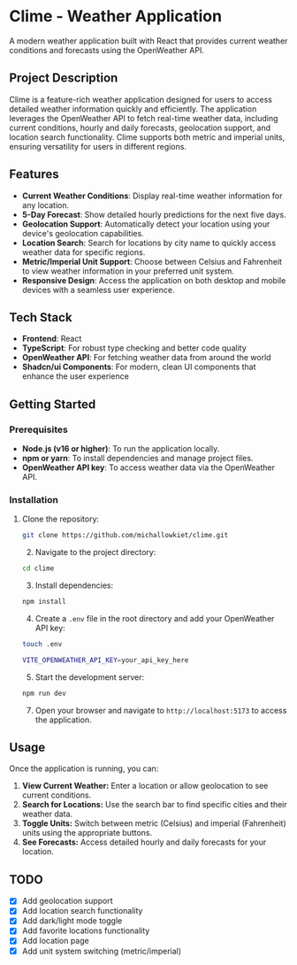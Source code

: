# Clime - Weather Application

A modern weather application built with React that provides current weather conditions and forecasts using the OpenWeather API.

## Project Description

Clime is a feature-rich weather application designed for users to access detailed weather information quickly and efficiently. The application leverages the OpenWeather API to fetch real-time weather data, including current conditions, hourly and daily forecasts, geolocation support, and location search functionality. Clime supports both metric and imperial units, ensuring versatility for users in different regions.

## Features

- **Current Weather Conditions**: Display real-time weather information for any location.
- **5-Day Forecast**: Show detailed hourly predictions for the next five days.
- **Geolocation Support**: Automatically detect your location using your device's geolocation capabilities.
- **Location Search**: Search for locations by city name to quickly access weather data for specific regions.
- **Metric/Imperial Unit Support**: Choose between Celsius and Fahrenheit to view weather information in your preferred unit system.
- **Responsive Design**: Access the application on both desktop and mobile devices with a seamless user experience.

## Tech Stack

- **Frontend**: React
- **TypeScript**: For robust type checking and better code quality
- **OpenWeather API**: For fetching weather data from around the world
- **Shadcn/ui Components**: For modern, clean UI components that enhance the user experience

## Getting Started

### Prerequisites

- **Node.js (v16 or higher)**: To run the application locally.
- **npm or yarn**: To install dependencies and manage project files.
- **OpenWeather API key**: To access weather data via the OpenWeather API.

### Installation

1. Clone the repository:
   ```bash
   git clone https://github.com/michallowkiet/clime.git
   ```
   2. Navigate to the project directory:
   ```bash
   cd clime
   ```
   3. Install dependencies:
   ```bash
   npm install
   ```
   4. Create a `.env` file in the root directory and add your OpenWeather API key:
   ```bash
   touch .env
   ```
   ```bash
   VITE_OPENWEATHER_API_KEY=your_api_key_here
   ```
   5. Start the development server:
   ```bash
   npm run dev
   ```
   7. Open your browser and navigate to `http://localhost:5173` to access the application.

## Usage

Once the application is running, you can:

1. **View Current Weather:** Enter a location or allow geolocation to see current conditions.
2. **Search for Locations:** Use the search bar to find specific cities and their weather data.
3. **Toggle Units:** Switch between metric (Celsius) and imperial (Fahrenheit) units using the appropriate buttons.
4. **See Forecasts:** Access detailed hourly and daily forecasts for your location.

## TODO

- [x] Add geolocation support
- [x] Add location search functionality
- [x] Add dark/light mode toggle
- [x] Add favorite locations functionality
- [x] Add location page
- [x] Add unit system switching (metric/imperial)
